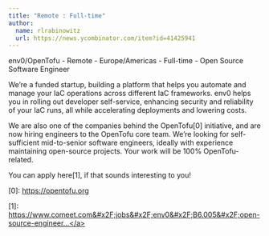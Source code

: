 ```yaml
---
title: "Remote : Full-time"
author:
  name: rlrabinowitz
  url: https://news.ycombinator.com/item?id=41425941
---
```

env0&#x2F;OpenTofu - Remote - Europe&#x2F;Americas - Full-time - Open Source Software Engineer

We’re a funded startup, building a platform that helps you automate and manage your IaC operations across different IaC frameworks. env0 helps you in rolling out developer self-service, enhancing security and reliability of your IaC runs, all while accelerating deployments and lowering costs.

We are also one of the companies behind the OpenTofu[0] initiative, and are now hiring engineers to the OpenTofu core team. We’re looking for self-sufficient mid-to-senior software engineers, ideally with experience maintaining open-source projects. Your work will be 100% OpenTofu-related.

You can apply here[1], if that sounds interesting to you!

[0]: <a href="https:&#x2F;&#x2F;opentofu.org" rel="nofollow">https:&#x2F;&#x2F;opentofu.org</a>

[1]: <a href="https:&#x2F;&#x2F;www.comeet.com&#x2F;jobs&#x2F;env0&#x2F;B6.005&#x2F;open-source-engineer---remote&#x2F;09.045" rel="nofollow">https:&#x2F;&#x2F;www.comeet.com&#x2F;jobs&#x2F;env0&#x2F;B6.005&#x2F;open-source-engineer...</a>
